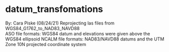# datum_transfomations
By: Cara Piske (08/24/21)
Reprojecting las files from WGS84_G1762_to_NAD83_NAVD88 <br>
ASO file formats: WGS84 datum and elevations were given above the WGS84 ellipsoid
NCALM file formats: NAD83/NAVD88 datums and the UTM Zone 10N projected coordinate system
